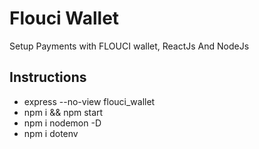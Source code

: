 # Flouci Wallet
Setup Payments with FLOUCI wallet, ReactJs And NodeJs

## Instructions

- express --no-view flouci_wallet
- npm i && npm start
- npm i nodemon -D
- npm i dotenv 
